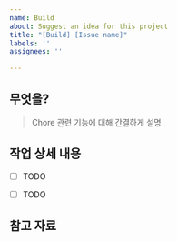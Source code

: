 ```yaml
---
name: Build
about: Suggest an idea for this project
title: "[Build] [Issue name]"
labels: ''
assignees: ''

---
```


## 무엇을?
> Chore 관련 기능에 대해 간결하게 설명

## 작업 상세 내용

- [ ] TODO
- [ ] TODO


## 참고 자료

